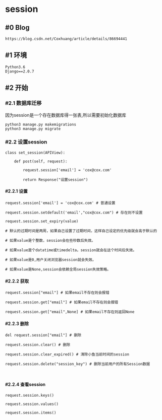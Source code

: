 

# session

## #0 Blog

```
https://blog.csdn.net/Coxhuang/article/details/86694441
```


## #1 环境

```
Python3.6
Django==2.0.7
```

## #2 开始

### #2.1 数据库迁移

因为session是一个存在数据库得一张表,所以需要初始化数据库

```
python3 manage.py makemigrations 
python3 manage.py migrate 
```

### #2.2 设置session


```
class set_session(APIView):

    def post(self, request):

        request.session['email'] = 'cox@cox.com'

        return Response("设置session")
```

#### #2.2.1 设置

```
request.session['email'] = 'cox@cox.com' # 普通设置

request.session.setdefault('email',"cox@cox.com") # 存在则不设置

request.session.set_expiry(value)

# 默认的过期时间是两周，如果自己设置了过期时间，这样自己设定的优先级就会高于默认的

# 如果value是个整数，session会在些秒数后失效。

# 如果value是个datatime或timedelta，session就会在这个时间后失效。

# 如果value是0,用户关闭浏览器session就会失效。

# 如果value是None,session会依赖全局session失效策略。

```
#### #2.2.2 获取

```
request.session["email"] # 如果email不存在则会报错

request.session.get["email"] # 如果email不存在则会报错

request.session.get["email",None] # 如果email不存在则返回None

```

#### #2.2.3 删除

```
del request.session["email"] # 删除

request.session.clear() # 删除

request.session.clear_expired() # 清除小鱼当前时间的session

request.session.delete("session_key") # 删除当前用户的所有Session数据



```

#### #2.2.4 查看session


```
request.session.keys()

request.session.values()

request.session.items()

```

